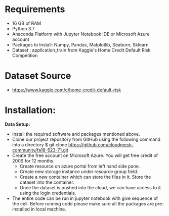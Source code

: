 # Requirements

* 16 GB of RAM
* Python 3.7 
* Anaconda Platform with Jupyter Notebook IDE or Microsoft Azure account
* Packages to Install: Numpy, Pandas, Matplotlib, Seaborn, Sklearn
* Dataset : application_train from Kaggle's Home Credit Default Risk Competition

# Dataset Source
* https://www.kaggle.com/c/home-credit-default-risk

# Installation:

**Data Setup:**

* Install the required software and packages mentioned above.
* Clone our project repository from GitHub using the following command into a directory
	$ git clone https://github.com/cloudmesh-community/fa18-523-71.git
* Create the free account on Microsoft Azure. You will get free credit of 200$ for 12 months.
    *	Create resource on azure portal from left hand side pane.
    *	Create new storage instance under resource group field.
    *	Create a new container which can store the files in it. Store the dataset into the container.
    *	Once the dataset is pushed into the cloud, we can have access to it using the login credentials.
*	The entire code can be run in jupyter notebook with give sequence of the cell. Before running code please make sure all the packages are pre-installed in local machine.

